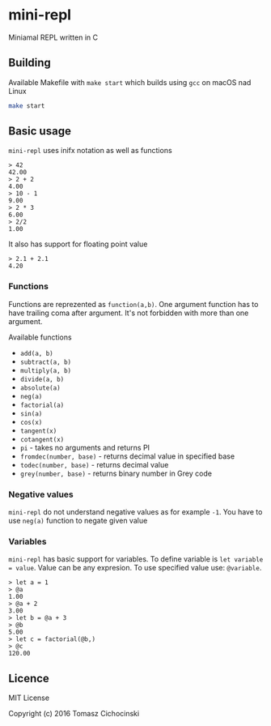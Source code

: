 # mini-repl

Miniamal REPL written in C

## Building
Available Makefile with `make start` which builds using `gcc` on macOS nad Linux

```bash
make start
```

## Basic usage
`mini-repl` uses inifx notation as well as functions
```
> 42
42.00
> 2 + 2
4.00
> 10 - 1
9.00
> 2 * 3
6.00
> 2/2
1.00
```

It also has support for floating point value

```
> 2.1 + 2.1
4.20
```

### Functions

Functions are reprezented as `function(a,b)`. One argument function has to have trailing coma after argument.
It's not forbidden with more than one argument. 

Available functions
* `add(a, b)`
* `subtract(a, b)`
* `multiply(a, b)`
* `divide(a, b)`
* `absolute(a)`
* `neg(a)`
* `factorial(a)`
* `sin(a)`
* `cos(x)`
* `tangent(x)`
* `cotangent(x)`
* `pi` - takes no arguments and returns PI
* `fromdec(number, base)` - returns decimal value in specified base
* `todec(number, base)` - returns decimal value
* `grey(number, base)` - returns binary number in Grey code

### Negative values
`mini-repl` do not understand negative values as for example `-1`. You have to use `neg(a)` function to negate given value


### Variables
`mini-repl` has basic support for variables. To define variable is `let variable = value`. Value can be any expresion. To use specified value use: `@variable`.

```
> let a = 1
> @a
1.00
> @a + 2
3.00
> let b = @a + 3
> @b
5.00
> let c = factorial(@b,)
> @c
120.00
```

## Licence

MIT License

Copyright (c) 2016 Tomasz Cichocinski

